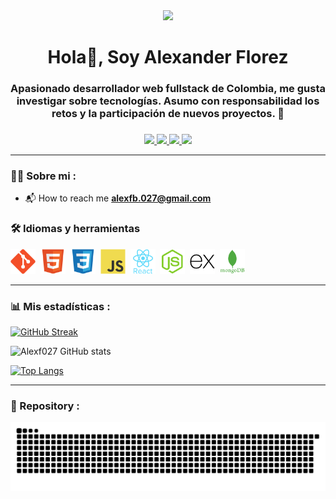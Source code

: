 <div id="header" align="center">
    <img src="https://media.giphy.com/media/v1.Y2lkPTc5MGI3NjExYjIwOWUxZGY1ODg1Mzc3NTJjNDI5ZGQ4M2I3N2FmYzdlYWNmZWI4MyZlcD12MV9pbnRlcm5hbF9naWZzX2dpZklkJmN0PWc/CpsrBoNWF9tZvbTZw5/giphy.gif" width=200>
    <h1 align="center">Hola👋, Soy Alexander Florez</h1>
    <h3 align="center">Apasionado desarrollador web fullstack de Colombia, me gusta investigar sobre tecnologías.
        Asumo con responsabilidad los retos y la participación de nuevos proyectos. 🚩<h3>
</div>
<div id="badges" align="center">
    <a href="https://twitter.com/alexf027?s=11&t=tV71vZgOpY1A2y6oA6ys9Q" targe="_blank">
    <img src="https://img.shields.io/badge/-Twitter-1DA1F2?style=for-the-badge&logo=twitter&logoColor=white" targe="_blank">
    </a>
    <a href="https://www.linkedin.com/in/alexander-florez-772109268" targe="_blank">
    <img src="https://img.shields.io/badge/-LinkedIn-%230077B5?style=for-the-badge&logo=linkedin&logoColor=white" targe="_blank">
    </a>
    <a href="https://discord.com/users/1071968296162820177" targe="_blank">
    <img src="https://img.shields.io/badge/-Discord-404EED?style=for-the-badge&logo=discord&logoColor=white"        targe="_blank">
    </a>
    <a href="https://alexfb027.slack.com" targe="_blank">
    <img src="https://img.shields.io/badge/-Slack-4A154B?style=for-the-badge&logo=slack&logoColor=white"            targe="_blank">
    </a>
</div>

---

### 👨‍💻 Sobre mi :
   
- 📬 How to reach me **alexfb.027@gmail.com**
    
<div align="left">
  <h3>🛠️ Idiomas y herramientas</h3>
   <div>
        <img src="https://github.com/devicons/devicon/blob/master/icons/git/git-original.svg" title="Git" alt="Git" width="40" height="40">&nbsp;
        <img src="https://github.com/devicons/devicon/blob/master/icons/html5/html5-original.svg" title="HTML5" alt="HTML" width="40" height="40">&nbsp;
        <img src="https://github.com/devicons/devicon/blob/master/icons/css3/css3-original.svg" title="CSS3" alt="CSS" width="40" height="40">&nbsp;
        <img src="https://github.com/devicons/devicon/blob/master/icons/javascript/javascript-original.svg" title="JavaScript" alt="JavaScript" width="40" height="40">&nbsp;
        <img src="https://github.com/devicons/devicon/blob/master/icons/react/react-original-wordmark.svg" title="React" alt="React" width="40" height="40">&nbsp;
        <img src="https://github.com/devicons/devicon/blob/master/icons/nodejs/nodejs-original.svg" title="NodeJs" alt="NodeJs" width="40" height="40">&nbsp;
        <img src="https://github.com/devicons/devicon/blob/master/icons/express/express-original.svg" title="Express" alt="Express" width="40" height="40">&nbsp;
        <img src="https://github.com/devicons/devicon/blob/master/icons/mongodb/mongodb-plain-wordmark.svg" title="MongoDB" alt="MongoDB" width="40" height="40">  
    </div>
</div> 
       
---
        
### 📊 Mis estadísticas :
[![GitHub Streak](https://github-readme-streak-stats.herokuapp.com?user=Alexf027&theme=tokyonight&hide_border=FALSO)](https://git.io/streak-stats)
        
![Alexf027 GitHub stats](https://github-readme-stats.vercel.app/api?username=Alexf027&show_icons=true&theme=tokyonight)
        
[![Top Langs](https://github-readme-stats.vercel.app/api/top-langs/?username=Alexf027&theme=tokyonight)](https://github.com/Alexf027/github-readme-stats)
        
---
        
### 🐍 Repository :

<img src="https://raw.githubusercontent.com/7oSkaaa/7oSkaaa/output/github-contribution-grid-snake.svg" alt="Snake">


